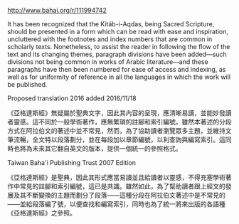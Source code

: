 http://www.bahai.org/r/111994742

It has been recognized that the Kitáb-i-Aqdas, being Sacred Scripture, should be presented in a form which can be read with ease and inspiration, uncluttered with the footnotes and index numbers that are common in scholarly texts. Nonetheless, to assist the reader in following the flow of the text and its changing themes, paragraph divisions have been added—such divisions not being common in works of Arabic literature—and these paragraphs have then been numbered for ease of access and indexing, as well as for uniformity of reference in all the languages in which the work will be published.

Proposed translation 2016 added 2016/11/18

《亞格達斯經》無疑屬於聖典文字，因此其內容的呈現，應清晰易讀，並能妙發讀者靈感。這不同於一般學術著作，應無繁瑣的註腳和索引編號。雖然本著述的分段方式在阿拉伯文的著述中並不常見，然而，為了協助讀者瀏覽眾多主題，並維持文筆流暢，全文特以段落劃分，並在每段加以章節編號，以利查詢與編寫索引。這同時也將為未來其它翻自英文的版本，提供一個統一的參照格式。

Taiwan Baha'i Publishing Trust 2007 Edition

《亞格達斯經》是聖典，因此其形式應當易讀並且給讀者以靈感，不得充塞學術著作中常見的註腳和索引編號，這已是共識。雖然如此，為了幫助讀者跟上經文的發展及其不斷變換的主題而劃分了段落——這種分段在阿拉伯文著述中是不常見的——並給段落編了號，以便查找和編寫索引，同時也為了統一將來出版的各語種《亞格達斯經》之參照。

